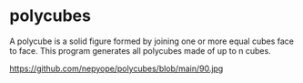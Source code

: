 # polycubes
A polycube is a solid figure formed by joining one or more equal cubes face to face. This program generates all polycubes made of up to n cubes. 

https://github.com/nepyope/polycubes/blob/main/90.jpg
